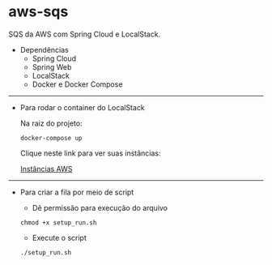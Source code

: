 # aws-sqs
SQS da AWS com Spring Cloud e LocalStack.

* Dependências
  * Spring Cloud
  * Spring Web
  * LocalStack
  * Docker e Docker Compose
--------------
* Para rodar o container do LocalStack
    <p>Na raiz do projeto:</p>
    
    ```shell
    docker-compose up
    ```
    <p>Clique neste link para ver suas instâncias: </p>
    <a href="https://app.localstack.cloud/inst/default/status">Instâncias AWS</a>
--------------
  
* Para criar a fila por meio de script
  * Dê permissão para execução do arquivo
  
  ```shell
  chmod +x setup_run.sh
  ```

  * Execute o script
  
  ```shell
  ./setup_run.sh
  ```

